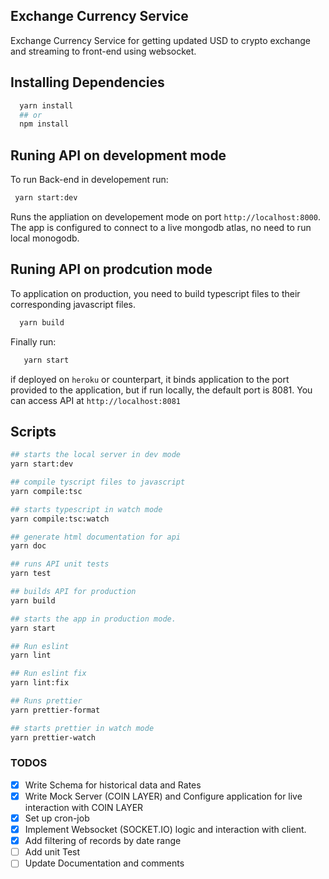 ## Exchange Currency Service

Exchange Currency Service for getting updated USD to crypto exchange and streaming to front-end using websocket.

## **Installing Dependencies**

```bash
  yarn install
  ## or
  npm install
```

## **Runing API on development mode**

To run Back-end in developement run:

```bash
 yarn start:dev
```

Runs the appliation on developement mode on port `http://localhost:8000`. The app is configured to connect to a live mongodb atlas, no need to run local monogodb.

## **Runing API on prodcution mode**

To application on production, you need to build typescript files to their corresponding javascript files.

```bash
  yarn build
```

Finally run:

```bash
   yarn start
```

if deployed on `heroku` or counterpart, it binds application to the port provided to the application, but if run locally, the default port is 8081. You can access API at `http://localhost:8081`

## **Scripts**

```bash
## starts the local server in dev mode
yarn start:dev

## compile tyscript files to javascript
yarn compile:tsc

## starts typescript in watch mode
yarn compile:tsc:watch

## generate html documentation for api
yarn doc

## runs API unit tests
yarn test

## builds API for production
yarn build

## starts the app in production mode.
yarn start

## Run eslint
yarn lint

## Run eslint fix
yarn lint:fix

## Runs prettier
yarn prettier-format

## starts prettier in watch mode
yarn prettier-watch

```

### **TODOS**

- [x] Write Schema for historical data and Rates
- [x] Write Mock Server (COIN LAYER) and Configure application for live interaction with COIN LAYER
- [x] Set up cron-job
- [x] Implement Websocket (SOCKET.IO) logic and interaction with client.
- [x] Add filtering of records by date range
- [ ] Add unit Test
- [ ] Update Documentation and comments
